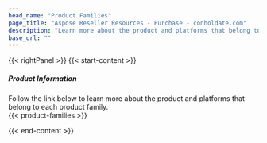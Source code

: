 ```yaml
---
head_name: "Product Families"
page_title: "Aspose Reseller Resources - Purchase - conholdate.com"
description: "Learn more about the product and platforms that belong to each product family."
base_url: ""
---
```

{{< rightPanel >}}
{{< start-content >}}
##### **Product Information**  
Follow the link below to learn more about the product and platforms that belong to each product family.  
{{< product-families >}}

{{< end-content >}}

